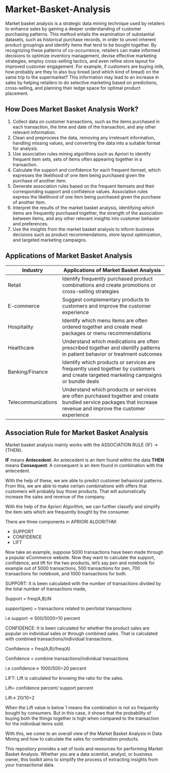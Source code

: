 # Market-Basket-Analysis

Market basket analysis is a strategic data mining technique used by retailers to enhance sales by gaining a deeper understanding of customer purchasing patterns. This method entails the examination of substantial datasets, such as historical purchase records, in order to unveil inherent product groupings and identify items that tend to be bought together. 
By recognizing these patterns of co-occurrence, retailers can make informed decisions to optimize inventory management, devise effective marketing strategies, employ cross-selling tactics, and even refine store layout for improved customer engagement.
For example, if customers are buying milk, how probably are they to also buy bread (and which kind of bread) on the same trip to the supermarket? This information may lead to an increase in sales by helping retailers to do selective marketing based on predictions, cross-selling, and planning their ledge space for optimal product placement.

## How Does Market Basket Analysis Work?

1) Collect data on customer transactions, such as the items purchased in each transaction, the time and date of the transaction, and any other relevant information.
2) Clean and preprocess the data, removing any irrelevant information, handling missing values, and converting the data into a suitable format for analysis.
3) Use association rules mining algorithms such as Apriori to identify frequent item sets, sets of items often appearing together in a transaction.
4) Calculate the support and confidence for each frequent itemset, which expresses the likelihood of one item being purchased given the purchase of another item.
5) Generate association rules based on the frequent itemsets and their corresponding support and confidence values. Association rules express the likelihood of one item being purchased given the purchase of another item.
6) Interpret the results of the market basket analysis, identifying which items are frequently purchased together, the strength of the association between items, and any other relevant insights into customer behavior and preferences.
7) Use the insights from the market basket analysis to inform business decisions such as product recommendations, store layout optimization, and targeted marketing campaigns.

  ## Applications of Market Basket Analysis

  |**Industry**|**Applications of Market Basket Analysis**|
  |--|--|
  |Retail|	Identify frequently purchased product combinations and create promotions or cross-selling strategies|
  |E-commerce	|Suggest complementary products to customers and improve the customer experience|
  |Hospitality|Identify which menu items are often ordered together and create meal packages or menu recommendations|
  |Healthcare|	Understand which medications are often prescribed together and identify patterns in patient behavior or treatment outcomes|
  |Banking/Finance|	Identify which products or services are frequently used together by customers and create targeted marketing campaigns or bundle deals|
  |Telecommunications	|Understand which products or services are often purchased together and create bundled service packages that increase revenue and improve the customer experience|

## Association Rule for Market Basket Analysis

Market basket analysis mainly works with the ASSOCIATION RULE {IF} -> {THEN}.

**IF** means **Antecedent**: An antecedent is an item found within the data
**THEN** means **Consequent**: A consequent is an item found in combination with the antecedent. 

With the help of these, we are able to predict customer behavioral patterns. From this, we are able to make certain combinations with offers that customers will probably buy those products. That will automatically increase the sales and revenue of the company.

With the help of the Apriori Algorithm, we can further classify and simplify the item sets which are frequently bought by the consumer.

There are three components in APRIORI ALGORITHM:

* SUPPORT
* CONFIDENCE
* LIFT

Now take an example, suppose 5000 transactions have been made through a popular eCommerce website. Now they want to calculate the support, confidence, and lift for the two products, let’s say pen and notebook for example out of 5000 transactions, 500 transactions for pen, 700 transactions for notebook, and  1000 transactions for both.

SUPPORT: It is been calculated with the number of transactions divided by the total number of transactions made,

Support = freq(A,B)/N

support(pen) = transactions related to pen/total transactions

i.e support -> 500/5000=10 percent

CONFIDENCE: It is been calculated for whether the product sales are popular on individual sales or through combined sales. That is calculated with combined transactions/individual transactions.

Confidence = freq(A,B)/freq(A)

Confidence =   combine transactions/individual transactions

i.e confidence-> 1000/500=20 percent

LIFT: Lift is calculated for knowing the ratio for the sales.

Lift= confidence percent/ support percent

Lift-> 20/10=2 

When the Lift value is below 1 means the combination is not so frequently bought by consumers. But in this case, it shows that the probability of buying both the things together is high when compared to the transaction for the individual items sold. 

With this, we come to an overall view of the Market Basket Analysis in Data Mining and how to calculate the sales for combination products. 

This repository provides a set of tools and resources for performing Market Basket Analysis. Whether you are a data scientist, analyst, or business owner, this toolkit aims to simplify the process of extracting insights from your transactional data.


